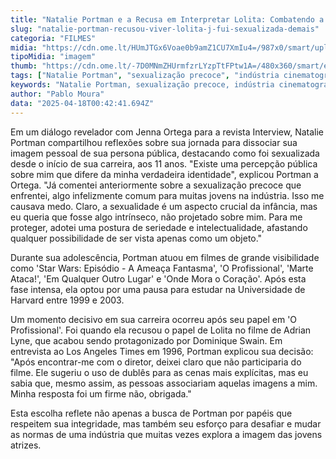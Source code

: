 ```yaml
---
title: "Natalie Portman e a Recusa em Interpretar Lolita: Combatendo a Sexualização Precoce"
slug: "natalie-portman-recusou-viver-lolita-j-fui-sexualizada-demais"
categoria: "FILMES"
midia: "https://cdn.ome.lt/HUmJTGx6Voae0b9amZ1CU7XmIu4=/987x0/smart/uploads/conteudo/fotos/Design_sem_nome_-_2025-04-17T211233.380.png"
tipoMidia: "imagem"
thumb: "https://cdn.ome.lt/-7D0MNmZHUrmfzrLYzpTtFPtw1A=/480x360/smart/extras/conteudos/Design_sem_nome_-_2025-04-17T211233.380.png"
tags: ["Natalie Portman", "sexualização precoce", "indústria cinematográfica", "Lolita", "Jenna Ortega", "direitos das mulheres", "integridade pessoal"]
keywords: "Natalie Portman, sexualização precoce, indústria cinematográfica, Lolita, Jenna Ortega, direitos das mulheres, integridade pessoal"
author: "Pablo Moura"
data: "2025-04-18T00:42:41.694Z"
---
```


Em um diálogo revelador com Jenna Ortega para a revista Interview, Natalie Portman compartilhou reflexões sobre sua jornada para dissociar sua imagem pessoal de sua persona pública, destacando como foi sexualizada desde o início de sua carreira, aos 11 anos. "Existe uma percepção pública sobre mim que difere da minha verdadeira identidade", explicou Portman a Ortega. "Já comentei anteriormente sobre a sexualização precoce que enfrentei, algo infelizmente comum para muitas jovens na indústria. Isso me causava medo. Claro, a sexualidade é um aspecto crucial da infância, mas eu queria que fosse algo intrínseco, não projetado sobre mim. Para me proteger, adotei uma postura de seriedade e intelectualidade, afastando qualquer possibilidade de ser vista apenas como um objeto."

Durante sua adolescência, Portman atuou em filmes de grande visibilidade como 'Star Wars: Episódio - A Ameaça Fantasma', 'O Profissional', 'Marte Ataca!', 'Em Qualquer Outro Lugar' e 'Onde Mora o Coração'. Após esta fase intensa, ela optou por uma pausa para estudar na Universidade de Harvard entre 1999 e 2003.

Um momento decisivo em sua carreira ocorreu após seu papel em 'O Profissional'. Foi quando ela recusou o papel de Lolita no filme de Adrian Lyne, que acabou sendo protagonizado por Dominique Swain. Em entrevista ao Los Angeles Times em 1996, Portman explicou sua decisão: "Após encontrar-me com o diretor, deixei claro que não participaria do filme. Ele sugeriu o uso de dublês para as cenas mais explícitas, mas eu sabia que, mesmo assim, as pessoas associariam aquelas imagens a mim. Minha resposta foi um firme não, obrigada."

Esta escolha reflete não apenas a busca de Portman por papéis que respeitem sua integridade, mas também seu esforço para desafiar e mudar as normas de uma indústria que muitas vezes explora a imagem das jovens atrizes.